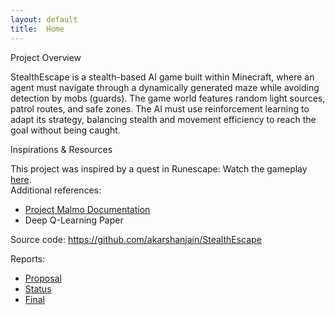 ```yaml
---
layout: default
title:  Home
---
```


Project Overview  

StealthEscape is a stealth-based AI game built within Minecraft, where an agent must navigate through a dynamically generated maze while avoiding detection by mobs (guards). The game world features random light sources, patrol routes, and safe zones. The AI must use reinforcement learning to adapt its strategy, balancing stealth and movement efficiency to reach the goal without being caught.  

Inspirations & Resources  

This project was inspired by a quest in Runescape: Watch the gameplay [here](https://www.youtube.com/watch?v=2inuz7OXmK0&t=245s).  
Additional references:
- [Project Malmo Documentation](https://github.com/microsoft/malmo)  
- Deep Q-Learning Paper  

Source code: https://github.com/akarshanjain/StealthEscape

Reports:

- [Proposal](proposal.html)
- [Status](status.html)
- [Final](final.html)

